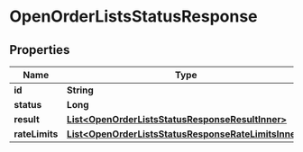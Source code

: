 

# OpenOrderListsStatusResponse


## Properties

| Name | Type | Description | Notes |
|------------ | ------------- | ------------- | -------------|
|**id** | **String** |  |  [optional] |
|**status** | **Long** |  |  [optional] |
|**result** | [**List&lt;OpenOrderListsStatusResponseResultInner&gt;**](OpenOrderListsStatusResponseResultInner.md) |  |  [optional] |
|**rateLimits** | [**List&lt;OpenOrderListsStatusResponseRateLimitsInner&gt;**](OpenOrderListsStatusResponseRateLimitsInner.md) |  |  [optional] |



